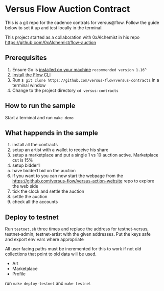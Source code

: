 # Versus Flow Auction Contract

This is a git repo for the cadence contrats for versus@flow. Follow the guide below to set it up and test locally in the terminal.

This project started as a collaboration with 0xAlchemist in his repo https://github.com/0xAlchemist/flow-auction

## Prerequisites

1. Ensure Go is [installed on your machine](https://golang.org/dl/) `recommended version 1.16^`
2. [Install the Flow CLI](https://docs.onflow.org/docs/cli) 
3. Run `$ git clone https://github.com/versus-flow/versus-contracts` in a terminal window
4. Change to the project directory `cd versus-contracts`

## How to run the sample

Start a terminal and run `make demo`

## What happends in the sample

1. install all the contracts
2. setup an artist with a wallet to receive his share
2. setup a marketplace and put a single 1 vs 10 auction active. Marketplace cut is 15%
3. setup bidder1 
4. have bidder1 bid on the auction
5. if you want to you can now start the webpage from the https://github.com/versus-flow/versus-action-website repo to explore the web side 
6. tick the clock and settle the auction
7. settle the auction
8. check all the accounts


## Deploy to testnet

Run `testnet.sh` three times and replace the address for testnet-versus, testnet-admin, testnet-artist with the given addresses. Put the keys safe and export env vars where appropriate

All user facing paths must be incremented for this to work if not old collections that point to old data will be used.
 - Art
 - Marketplace
 - Profile

run `make deploy-testnet` and `make testnet`


